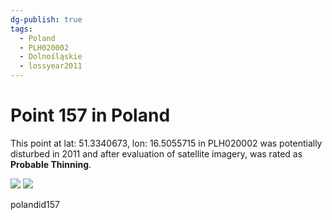 ```yaml
---
dg-publish: true
tags:
  - Poland
  - PLH020002
  - Dolnośląskie
  - lossyear2011
---
```


# Point 157 in Poland

This point at lat: 51.3340673, lon: 16.5055715 in PLH020002 was potentially disturbed in 2011 and after evaluation of satellite imagery, was rated as **Probable Thinning**.

<div class='juxtapose' data-showcredits='false'>
<img src='https://baserow-backend-production20240528124524339000000001.s3.amazonaws.com/user_files/IGgcSk2k8MetfMU38IXiM7NUTmvTYck2_b4c1adaccbf11ea2f55c1606f696d4933fa7c2e7b77f0db0bc97262b65ad3070.png' data-label='July 2010' />
<img src='https://baserow-backend-production20240528124524339000000001.s3.amazonaws.com/user_files/revjTLEFaWnpxqc0f6Udwko65hMiUbsI_7ded0a4cddae4f2b83642c92fbe4a03d973b656e6c64aa2ddec0d05e94779e2b.png' data-label='April 2022' />
</div>

polandid157